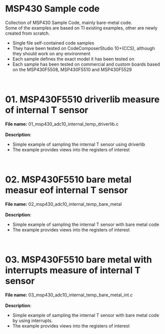 # MSP430 Sample code
Collection of MSP430 Sample Code, mainly bare-metal code.<br>
Some of the examples are based on TI existing examples, other are newly created from scratch.<br>
* Single file self-contained code samples
* They have been tested on CodeComposerStudio 10+(CCS), although they should work on any environment
* Each sample defines the exact model it has been tested on
* Each sample has been tested on commercial and custom boards based on the MSP430F5508, MSP430F5510 and MSP430F5529
<br>

# 01. MSP430F5510 driverlib measure of internal T sensor
<b>File name:</b> 01_msp430_adc10_internal_temp_driverlib.c<br>
<br>
<b>Description</b>:<br>
* Simple example of sampling the internal T sensor using driverlib
* The example provides views into the registers of interest
<br>

# 02. MSP430F5510 bare metal measur eof internal T sensor
<b>File name:</b> 02_msp430_adc10_internal_temp_bare_metal<br>
<br>
<b>Description</b>:<br>
* Simple example of sampling the internal T sensor with bare metal code
* The example provides views into the registers of interest
<br>

# 03. MSP430F5510 bare metal with interrupts measure of internal T sensor
<b>File name:</b> 03_msp430_adc10_internal_temp_bare_metal_int.c<br>
<br>
<b>Description</b>:<br>
* Simple example of sampling the internal T sensor with bare metal code by using interrupts.
* The example provides views into the registers of interest
